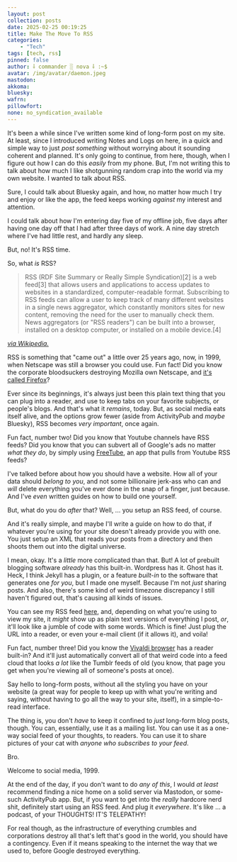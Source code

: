```yaml
---
layout: post
collection: posts
date: 2025-02-25 00:19:25
title: Make The Move To RSS
categories:
    - "Tech"
tags: [tech, rss]
pinned: false
author: ⸸ commander ░ nova ⸸ :~$
avatar: /img/avatar/daemon.jpeg
mastodon: 
akkoma: 
bluesky: 
wafrn: 
pillowfort: 
none: no_syndication_available 
---
```

It's been a while since I've written some kind of long-form post on my site. At least, since I introduced writing Notes and Logs on here, in a quick and simple way to just *post something* without worrying about it sounding coherent and planned. It's only going to continue, from here, though, when I figure out how I can do this *easily* from my phone. But, I'm not writing this to talk about how much I like shotgunning random crap into the world via my own website. I wanted to talk about RSS.

Sure, I could talk about Bluesky again, and how, no matter how much I try and enjoy or like the app, the feed keeps working *against* my interest and attention.

I could talk about how I'm entering day five of my offline job, five days after having one day off that I had after three days of work. A nine day stretch where I've had little rest, and hardly any sleep.

But, no! It's RSS time.

So, what *is* RSS?

>RSS (RDF Site Summary or Really Simple Syndication)[2] is a web feed[3] that allows users and applications to access updates to websites in a standardized, computer-readable format. Subscribing to RSS feeds can allow a user to keep track of many different websites in a single news aggregator, which constantly monitors sites for new content, removing the need for the user to manually check them. News aggregators (or "RSS readers") can be built into a browser, installed on a desktop computer, or installed on a mobile device.[4]

<a href="https://en.wikipedia.org/wiki/RSS" target="_blank"><i>via Wikipedia.</i></a>

RSS is something that "came out" a little over 25 years ago, now, in 1999, when Netscape was still a browser you could use. Fun fact! Did you know the corporate bloodsuckers destroying Mozilla own Netscape, and <a href="https://en.wikipedia.org/wiki/Mozilla_Application_Suite#History_and_development" target="_blank">it's called Firefox</a>?

Ever since its beginnings, it's always just been this plain text thing that you can plug into a reader, and use to keep tabs on your favorite subjects, or people's blogs. And that's what it *remains*, today. But, as social media eats itself alive, and the options grow fewer (aside from ActivityPub and *maybe* Bluesky), RSS becomes *very important*, once again.

Fun fact, number two! Did you know that Youtube channels have RSS feeds? Did you know that you can subvert all of Google's ads no matter *what they do*, by simply using <a href="https://freetubeapp.io" target="_blank">FreeTube</a>, an app that pulls from Youtube RSS feeds?

I've talked before about how you should have a website. How all of your data should *belong to you*, and not some billionaire jerk-ass who can and *will* delete everything you've ever done in the snap of a finger, just because. And I've *even* written guides on how to build one yourself.

But, what do you do *after* that? Well, ... you setup an RSS feed, of course.

And it's really simple, and maybe I'll write a guide on how to do that, if whatever you're using for your site doesn't already provide you with one. You just setup an XML that reads your posts from a directory and then shoots them out into the digital universe.

I mean, okay. It's a *little* more complicated than that. But! A lot of prebuilt blogging software *already* has this built-in. Wordpress has it. Ghost has it. Heck, I think Jekyll has a plugin, or a feature *built-in* to the software that generates one *for you*, but I made one myself. Because I'm not *just* sharing posts. And also, there's some kind of weird timezone discrepancy I still haven't figured out, that's causing all kinds of issues.

You can see my RSS feed <a href="https://mkultra.monster/rss_feed.xml" target="_blank">here</a>, and, depending on what you're using to view my site, it *might* show up as plain text versions of everything I post, *or*, it'll look like a jumble of code with some words. Which is fine! Just plug the URL into a reader, or even your e-mail client (if it allows it), and voila!

Fun fact, number three! Did you know the <a href="https://vivaldi.com" target="_blank">Vivaldi browser</a> has a reader built-in? And it'll just automatically convert all of that weird code into a feed cloud that looks *a lot* like the Tumblr feeds of old (you know, that page you get when you're viewing all of someone's posts at once).

Say hello to long-form posts, without all the styling you have on your website (a great way for people to keep up with what you're writing and saying, without having to go all the way to your site, itself), in a simple-to-read interface.

The thing is, you don't *have* to keep it confined to *just* long-form blog posts, though. You can, essentially, use it as a mailing list. You can use it as a one-way social feed of your thoughts, to readers. You can use it to share pictures of your cat with *anyone who subscribes to your feed*.

Bro.

Welcome to social media, 1999.

At the end of the day, if you don't want to do *any of this*, I would *at least* recommend finding a nice home on a solid server via Mastodon, or some-such ActivityPub app. But, if you want to get into the *really* hardcore nerd shit, definitely start using an RSS feed. And plug it *everywhere*. It's like ... a podcast, of your THOUGHTS! IT'S TELEPATHY!

For real though, as the infrastructure of everything crumbles and corporations destroy all that's left that's good in the world, you should have a contingency. Even if it means speaking to the internet the way that we used to, before Google destroyed everything.